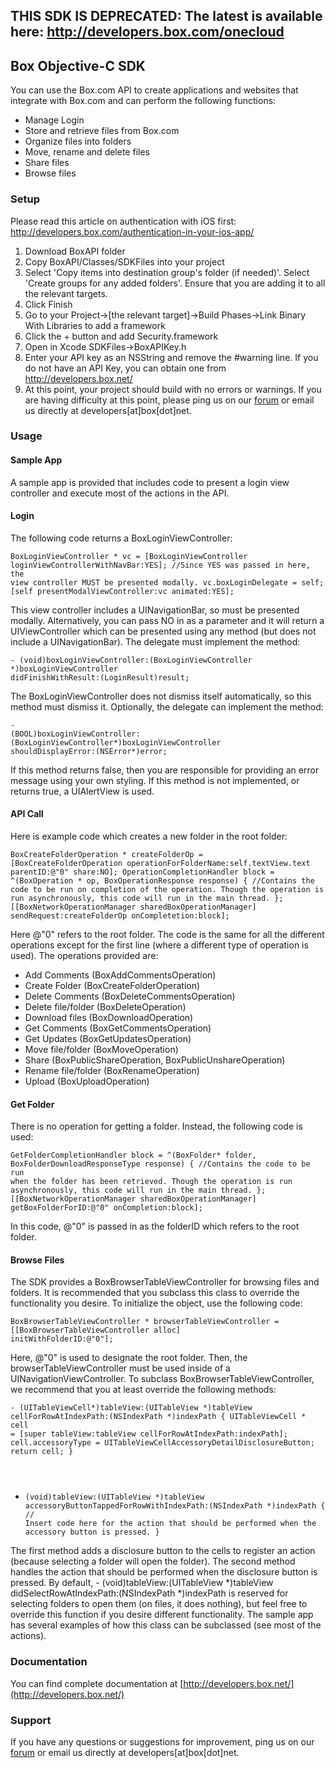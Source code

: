 THIS SDK IS DEPRECATED: The latest is available here: http://developers.box.com/onecloud
---------------


Box Objective-C SDK
---------------

You can use the Box.com API to create applications and websites that integrate with Box.com and can perform the following functions:

* Manage Login
* Store and retrieve files from Box.com
* Organize files into folders
* Move, rename and delete files
* Share files
* Browse files

### Setup ###

Please read this article on authentication with iOS first: http://developers.box.com/authentication-in-your-ios-app/

1. Download BoxAPI folder
2. Copy BoxAPI/Classes/SDKFiles into your project
3. Select 'Copy items into destination group's folder (if needed)'. Select 'Create groups for any added folders'. Ensure that you are adding it to all the relevant targets.
4. Click Finish
5. Go to your Project->[the relevant target]->Build Phases->Link Binary With Libraries to add a framework
6. Click the + button and add Security.framework
7. Open in Xcode SDKFiles->BoxAPIKey.h
8. Enter your API key as an NSString and remove the #warning line. If you do not have an API Key, you can obtain one from http://developers.box.net/
9. At this point, your project should build with no errors or warnings. If you are having difficulty at this point, please ping us on our [forum](http://forum.developers.box.net/box_developers) or email us directly at developers[at]box[dot]net.

### Usage ###

#### Sample App ####

A sample app is provided that includes code to present a login view controller and execute most of the actions in the API.

#### Login ####

The following code returns a BoxLoginViewController:

<code>BoxLoginViewController * vc = [BoxLoginViewController loginViewControllerWithNavBar:YES]; //Since YES was passed in here, the view controller MUST be presented modally.
vc.boxLoginDelegate = self;
[self presentModalViewController:vc animated:YES];</code>

This view controller includes a UINavigationBar, so must be presented modally. Alternatively, you can pass NO in as a parameter and it will return a UIViewController which can be presented using any method (but does not include a UINavigationBar).
The delegate must implement the method:

<code>- (void)boxLoginViewController:(BoxLoginViewController *)boxLoginViewController didFinishWithResult:(LoginResult)result;</code>

The BoxLoginViewController does not dismiss itself automatically, so this method must dismiss it.
Optionally, the delegate can implement the method:

<code>- (BOOL)boxLoginViewController:(BoxLoginViewController*)boxLoginViewController shouldDisplayError:(NSError*)error;</code>

If this method returns false, then you are responsible for providing an error message using your own styling. If this method is not implemented, or returns true, a UIAlertView is used.

#### API Call ####

Here is example code which creates a new folder in the root folder:

<code>BoxCreateFolderOperation * createFolderOp = [BoxCreateFolderOperation operationForFolderName:self.textView.text parentID:@"0" share:NO];
OperationCompletionHandler block = ^(BoxOperation * op, BoxOperationResponse response) { 
	//Contains the code to be run on completion of the operation. Though the operation is run asynchronously, this code will run in the main thread.
};
[[BoxNetworkOperationManager sharedBoxOperationManager] sendRequest:createFolderOp onCompletetion:block]; </code>

Here @"0" refers to the root folder. The code is the same for all the different operations except for the first line (where a different type of operation is used). The operations provided are:

* Add Comments (BoxAddCommentsOperation)
* Create Folder (BoxCreateFolderOperation)
* Delete Comments (BoxDeleteCommentsOperation)
* Delete file/folder (BoxDeleteOperation)
* Download files (BoxDownloadOperation)
* Get Comments (BoxGetCommentsOperation)
* Get Updates (BoxGetUpdatesOperation)
* Move file/folder (BoxMoveOperation)
* Share (BoxPublicShareOperation, BoxPublicUnshareOperation)
* Rename file/folder (BoxRenameOperation)
* Upload (BoxUploadOperation)

#### Get Folder ####

There is no operation for getting a folder. Instead, the following code is used:

<code>GetFolderCompletionHandler block = ^(BoxFolder* folder, BoxFolderDownloadResponseType response) {
	//Contains the code to be run when the folder has been retrieved. Though the operation is run asynchronously, this code will run in the main thread.
};
[[BoxNetworkOperationManager sharedBoxOperationManager] getBoxFolderForID:@"0" onCompletion:block]; </code>

In this code, @"0" is passed in as the folderID which refers to the root folder.

#### Browse Files ####

The SDK provides a BoxBrowserTableViewController for browsing files and folders. It is recommended that you subclass this class to override the functionality you desire. To initialize the object, use the following code:

<code>BoxBrowserTableViewController * browserTableViewController = [[BoxBrowserTableViewController alloc] initWithFolderID:@"0"];</code>

Here, @"0" is used to designate the root folder. Then, the browserTableViewController must be used inside of a UINavigationViewController. To subclass BoxBrowserTableViewController, we recommend that you at least override the following methods:

<code>- (UITableViewCell*)tableView:(UITableView *)tableView cellForRowAtIndexPath:(NSIndexPath *)indexPath {
    UITableViewCell * cell = [super tableView:tableView cellForRowAtIndexPath:indexPath];
    cell.accessoryType = UITableViewCellAccessoryDetailDisclosureButton;
    return cell;
}
- (void)tableView:(UITableView *)tableView accessoryButtonTappedForRowWithIndexPath:(NSIndexPath *)indexPath {
    // Insert code here for the action that should be performed when the accessory button is pressed.
}</code>

The first method adds a disclosure button to the cells to register an action (because selecting a folder will open the folder). The second method handles the action that should be performed when the disclosure button is pressed. By default, - (void)tableView:(UITableView *)tableView didSelectRowAtIndexPath:(NSIndexPath *)indexPath is reserved for selecting folders to open them (on files, it does nothing), but feel free to override this function if you desire different functionality. The sample app has several examples of how this class can be subclassed (see most of the actions).

### Documentation ###

You can find complete documentation at [http://developers.box.net/](http://developers.box.net/)

### Support ###

If you have any questions or suggestions for improvement, ping us on our [forum](http://developers.box.com/forum) or email us directly at developers[at]box[dot]net.
